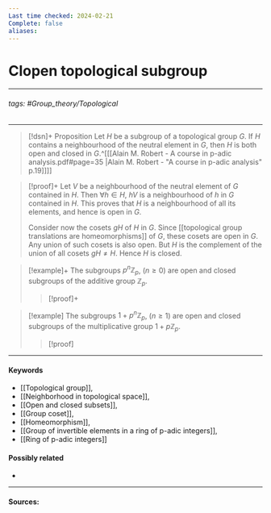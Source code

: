```yaml
---
Last time checked: 2024-02-21
Complete: false
aliases:
---
```

# Clopen topological subgroup
***
###### tags: #Group_theory/Topological 
***
>[!dsn]+ Proposition
>Let $H$ be a subgroup of a topological group $G$. If $H$ contains a neighbourhood of the neutral element in $G$, then $H$ is both open and closed in $G$.^[[[Alain M. Robert - A course in p-adic analysis.pdf#page=35 |Alain M. Robert - "A course in p-adic analysis" p.19]]]]

>[!proof]+
>Let $V$ be a neighbourhood of the neutral element of $G$ contained in $H$. Then $\forall h\in H$, $hV$ is a neighbourhood of $h$ in $G$ contained in $H$. This proves that $H$ is a neighbourhood of all its elements, and hence is open in $G$. 
>
>Consider now the cosets $gH$ of $H$ in $G$. Since [[topological group translations are homeomorphisms]] of $G$, these cosets are open in $G$. Any union of such cosets is also open. But $H$ is the complement of the union of all cosets $gH\ne H$. Hence $H$ is closed.

>[!example]+
>The subgroups $p^{n}\mathbb{Z}_{p}$, $(n\ge0)$ are open and closed subgroups of the additive group $\mathbb{Z}_{p}$.
>>[!proof]+
>>

>[!example]
>The subgroups $1+p^{n}\mathbb{Z}_{p}$, $(n\ge 1)$ are open and closed subgroups of the multiplicative group $1+p\mathbb{Z}_{p}$.
>>[!proof]
>>

***
#### Keywords
- [[Topological group]],
- [[Neighborhood in topological space]],
- [[Open and closed subsets]],
- [[Group coset]],
- [[Homeomorphism]],
- [[Group of invertible elements in a ring of p-adic integers]],
- [[Ring of p-adic integers]]
#### Possibly related
- 
***
#### Sources: